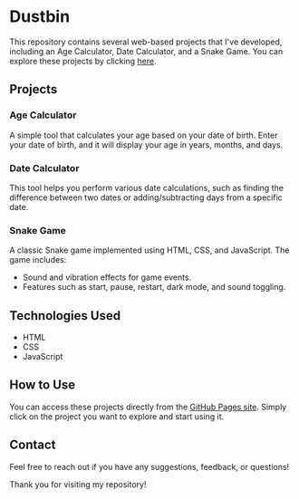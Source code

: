 # Dustbin 

This repository contains several web-based projects that I've developed, including an Age Calculator, Date Calculator, and a Snake Game. You can explore these projects by clicking [here](https://nwdevin.github.io/Dustbin/).

## Projects

### Age Calculator
A simple tool that calculates your age based on your date of birth. Enter your date of birth, and it will display your age in years, months, and days.

### Date Calculator
This tool helps you perform various date calculations, such as finding the difference between two dates or adding/subtracting days from a specific date.

### Snake Game
A classic Snake game implemented using HTML, CSS, and JavaScript. The game includes:
- Sound and vibration effects for game events.
- Features such as start, pause, restart, dark mode, and sound toggling.

## Technologies Used
- HTML
- CSS
- JavaScript

## How to Use
You can access these projects directly from the [GitHub Pages site](https://nwdevin.github.io/Dustbin/). Simply click on the project you want to explore and start using it.

## Contact
Feel free to reach out if you have any suggestions, feedback, or questions!

Thank you for visiting my repository!
